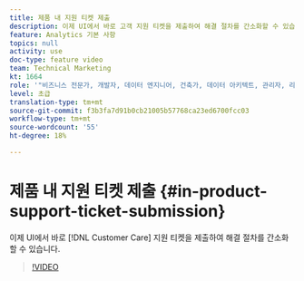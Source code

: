 ```yaml
---
title: 제품 내 지원 티켓 제출
description: 이제 UI에서 바로 고객 지원 티켓을 제출하여 해결 절차를 간소화할 수 있습니다.
feature: Analytics 기본 사항
topics: null
activity: use
doc-type: feature video
team: Technical Marketing
kt: 1664
role: '"비즈니스 전문가, 개발자, 데이터 엔지니어, 건축가, 데이터 아키텍트, 관리자, 리더"'
level: 초급
translation-type: tm+mt
source-git-commit: f3b3fa7d91b0cb21005b57768ca23ed6700fcc03
workflow-type: tm+mt
source-wordcount: '55'
ht-degree: 18%

---
```



# 제품 내 지원 티켓 제출 {#in-product-support-ticket-submission}

이제 UI에서 바로 [!DNL Customer Care] 지원 티켓을 제출하여 해결 절차를 간소화할 수 있습니다.

>[!VIDEO](https://video.tv.adobe.com/v/23133/?quality=12)
